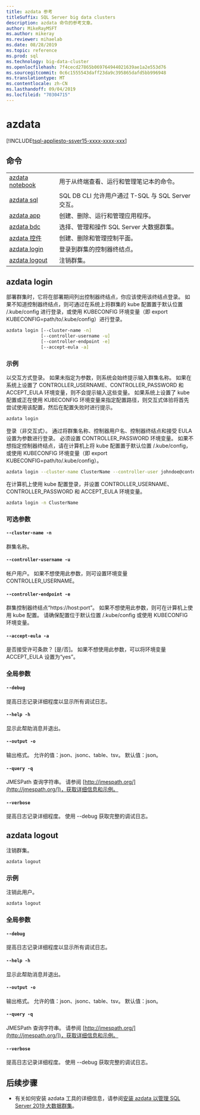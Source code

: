 ```yaml
---
title: azdata 参考
titleSuffix: SQL Server big data clusters
description: azdata 命令的参考文章。
author: MikeRayMSFT
ms.author: mikeray
ms.reviewer: mihaelab
ms.date: 08/28/2019
ms.topic: reference
ms.prod: sql
ms.technology: big-data-cluster
ms.openlocfilehash: 7f4cecd27865b069764944021639ae1a2e553d76
ms.sourcegitcommit: 0c6c1555543daff23da9c395865dafd5bb996948
ms.translationtype: MT
ms.contentlocale: zh-CN
ms.lasthandoff: 09/04/2019
ms.locfileid: "70304715"
---
```

# <a name="azdata"></a>azdata

[!INCLUDE[tsql-appliesto-ssver15-xxxx-xxxx-xxx](../includes/tsql-appliesto-ssver15-xxxx-xxxx-xxx.md)]  

## <a name="commands"></a>命令
|     |     |
| --- | --- |
|[azdata notebook](reference-azdata-notebook.md) | 用于从终端查看、运行和管理笔记本的命令。 |
|[azdata sql](reference-azdata-sql.md) | SQL DB CLI 允许用户通过 T-SQL 与 SQL Server 交互。 |
|[azdata app](reference-azdata-app.md) | 创建、删除、运行和管理应用程序。 |
|[azdata bdc](reference-azdata-bdc.md) | 选择、管理和操作 SQL Server 大数据群集。 |
|[azdata 控件](reference-azdata-control.md) | 创建、删除和管理控制平面。 |
[azdata login](#azdata-login) | 登录到群集的控制器终结点。
[azdata logout](#azdata-logout) | 注销群集。
## <a name="azdata-login"></a>azdata login
部署群集时，它将在部署期间列出控制器终结点，你应该使用该终结点登录。  如果不知道控制器终结点，则可通过在系统上将群集的 kube 配置置于默认位置 <user home>/.kube/config 进行登录，或使用 KUBECONFIG 环境变量（即 export KUBECONFIG=path/to/.kube/config）进行登录。
```bash
azdata login [--cluster-name -n] 
             [--controller-username -u]  
             [--controller-endpoint -e]  
             [--accept-eula -a]
```
### <a name="examples"></a>示例
以交互方式登录。 如果未指定为参数，则系统会始终提示输入群集名称。 如果在系统上设置了 CONTROLLER_USERNAME、CONTROLLER_PASSWORD 和 ACCEPT_EULA 环境变量，则不会提示输入这些变量。 如果系统上设置了 kube 配置或正在使用 KUBECONFIG 环境变量来指定配置路径，则交互式体验将首先尝试使用该配置，然后在配置失败时进行提示。
```bash
azdata login
```
登录（非交互式）。 通过将群集名称、控制器用户名、控制器终结点和接受 EULA 设置为参数进行登录。 必须设置 CONTROLLER_PASSWORD 环境变量。  如果不想指定控制器终结点，请在计算机上将 kube 配置置于默认位置 <user home>/.kube/config，或使用 KUBECONFIG 环境变量（即 export KUBECONFIG=path/to/.kube/config）。
```bash
azdata login --cluster-name ClusterName --controller-user johndoe@contoso.com  --controller-endpoint https://<ip>:30080 --accept-eula yes
```
在计算机上使用 kube 配置登录，并设置 CONTROLLER_USERNAME、CONTROLLER_PASSWORD 和 ACCEPT_EULA 环境变量。
```bash
azdata login -n ClusterName
```
### <a name="optional-parameters"></a>可选参数
#### `--cluster-name -n`
群集名称。
#### `--controller-username -u`
帐户用户。 如果不想使用此参数，则可设置环境变量 CONTROLLER_USERNAME。
#### `--controller-endpoint -e`
群集控制器终结点“https://host:port”。 如果不想使用此参数，则可在计算机上使用 kube 配置。 请确保配置位于默认位置 <user home>/.kube/config 或使用 KUBECONFIG 环境变量。
#### `--accept-eula -a`
是否接受许可条款？ [是/否]。 如果不想使用此参数，可以将环境变量 ACCEPT_EULA 设置为“yes”。 
### <a name="global-arguments"></a>全局参数
#### `--debug`
提高日志记录详细程度以显示所有调试日志。
#### `--help -h`
显示此帮助消息并退出。
#### `--output -o`
输出格式。  允许的值：json、jsonc、table、tsv。  默认值：json。
#### `--query -q`
JMESPath 查询字符串。 请参阅 [http://jmespath.org/](http://jmespath.org/])，获取详细信息和示例。
#### `--verbose`
提高日志记录详细程度。 使用 --debug 获取完整的调试日志。
## <a name="azdata-logout"></a>azdata logout
注销群集。
```bash
azdata logout 
```
### <a name="examples"></a>示例
注销此用户。
```bash
azdata logout
```
### <a name="global-arguments"></a>全局参数
#### `--debug`
提高日志记录详细程度以显示所有调试日志。
#### `--help -h`
显示此帮助消息并退出。
#### `--output -o`
输出格式。  允许的值：json、jsonc、table、tsv。  默认值：json。
#### `--query -q`
JMESPath 查询字符串。 请参阅 [http://jmespath.org/](http://jmespath.org/])，获取详细信息和示例。
#### `--verbose`
提高日志记录详细程度。 使用 --debug 获取完整的调试日志。

## <a name="next-steps"></a>后续步骤

- 有关如何安装 azdata 工具的详细信息，请参阅[安装 azdata 以管理 SQL Server 2019 大数据群集](deploy-install-azdata.md)。
